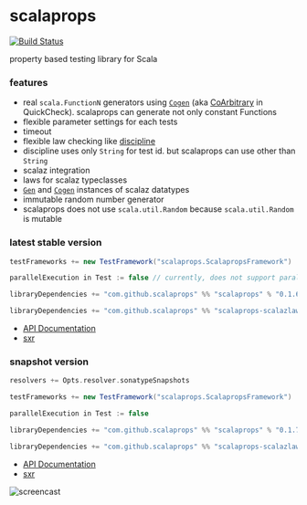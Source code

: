 # scalaprops

[![Build Status](https://secure.travis-ci.org/scalaprops/scalaprops.png)](http://travis-ci.org/scalaprops/scalaprops)

property based testing library for Scala

### features
- real `scala.FunctionN` generators using [`Cogen`](core/src/main/scala/scalaprops/Cogen.scala) (aka [CoArbitrary](https://hackage.haskell.org/package/QuickCheck-2.8.1/docs/Test-QuickCheck-Arbitrary.html#t:CoArbitrary) in QuickCheck). scalaprops can generate not only constant Functions
- flexible parameter settings for each tests
- timeout
- flexible law checking like [discipline](https://github.com/typelevel/discipline)
 - discipline uses only `String` for test id. but scalaprops can use other than `String`
- scalaz integration
 - laws for scalaz typeclasses
 - [`Gen`](core/src/main/scala/scalaprops/Gen.scala) and [`Cogen`](core/src/main/scala/scalaprops/Cogen.scala) instances of scalaz datatypes
- immutable random number generator
 - scalaprops does not use `scala.util.Random` because `scala.util.Random` is mutable


### latest stable version

```scala
testFrameworks += new TestFramework("scalaprops.ScalapropsFramework")

parallelExecution in Test := false // currently, does not support parallel execution

libraryDependencies += "com.github.scalaprops" %% "scalaprops" % "0.1.6" % "test"
```

```scala
libraryDependencies += "com.github.scalaprops" %% "scalaprops-scalazlaws" % "0.1.6" % "test"
```

- [API Documentation](https://oss.sonatype.org/service/local/repositories/releases/archive/com/github/scalaprops/scalaprops-all_2.11/0.1.6/scalaprops-all_2.11-0.1.6-javadoc.jar/!/index.html)
- [sxr](https://oss.sonatype.org/service/local/repositories/releases/archive/com/github/scalaprops/scalaprops-all_2.11/0.1.6/scalaprops-all_2.11-0.1.6-sxr.jar/!/index.html)


### snapshot version

```scala
resolvers += Opts.resolver.sonatypeSnapshots

testFrameworks += new TestFramework("scalaprops.ScalapropsFramework")

parallelExecution in Test := false

libraryDependencies += "com.github.scalaprops" %% "scalaprops" % "0.1.7-SNAPSHOT" % "test"
```

```scala
libraryDependencies += "com.github.scalaprops" %% "scalaprops-scalazlaws" % "0.1.7-SNAPSHOT" % "test"
```


- [API Documentation](https://oss.sonatype.org/service/local/repositories/snapshots/archive/com/github/scalaprops/scalaprops-all_2.11/0.1.7-SNAPSHOT/scalaprops-all_2.11-0.1.7-SNAPSHOT-javadoc.jar/!/index.html)
- [sxr](https://oss.sonatype.org/service/local/repositories/snapshots/archive/com/github/scalaprops/scalaprops-all_2.11/0.1.7-SNAPSHOT/scalaprops-all_2.11-0.1.7-SNAPSHOT-sxr.jar/!/index.html)


![screencast](https://raw.githubusercontent.com/scalaprops/scalaprops/master/screencast.gif)
